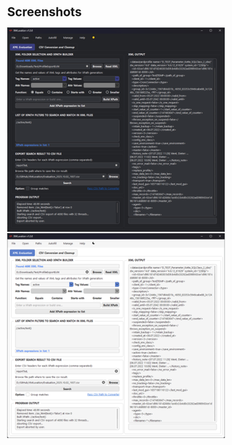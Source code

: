 # Screenshots

!["Dark Mode"](docs/images/dark_mode.png)
!["LightMode"](docs/images/light_mode.png)
